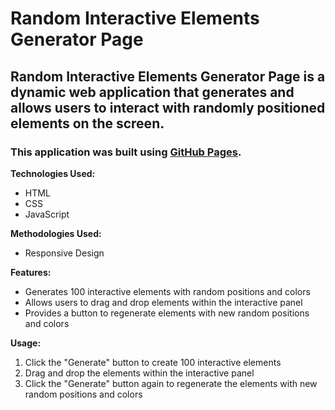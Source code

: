 # Random Interactive Elements Generator Page
## Random Interactive Elements Generator Page is a dynamic web application that generates and allows users to interact with randomly positioned elements on the screen.
### This application was built using [GitHub Pages](https://dextoptv.github.io/2024-q1-random-interactive-elements-generator-page/).

**Technologies Used:**
- HTML
- CSS
- JavaScript

**Methodologies Used:**
- Responsive Design

**Features:**
- Generates 100 interactive elements with random positions and colors
- Allows users to drag and drop elements within the interactive panel
- Provides a button to regenerate elements with new random positions and colors

**Usage:**
1. Click the "Generate" button to create 100 interactive elements
2. Drag and drop the elements within the interactive panel
3. Click the "Generate" button again to regenerate the elements with new random positions and colors